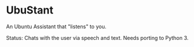 # UbuStant
An Ubuntu Assistant that "listens" to you.

Status:
Chats with the user via speech and text. Needs porting to Python 3.
